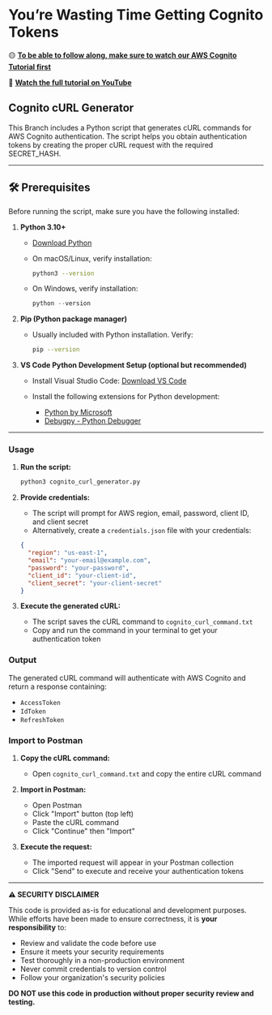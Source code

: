 # You’re Wasting Time Getting Cognito Tokens

🟡 **[To be able to follow along, make sure to watch our AWS Cognito Tutorial first](https://youtu.be/hDC4V1uUFkY)**

🔴 **[Watch the full tutorial on YouTube](https://youtu.be/1kE-5ImCZWM)**

## Cognito cURL Generator

This Branch includes a Python script that generates cURL commands for AWS Cognito authentication. The script helps you obtain authentication tokens by creating the proper cURL request with the required SECRET_HASH.

---

## 🛠 Prerequisites

Before running the script, make sure you have the following installed:

1. **Python 3.10+**

   * [Download Python](https://www.python.org/downloads/)
   * On macOS/Linux, verify installation:

     ```bash
     python3 --version
     ```
   * On Windows, verify installation:

     ```powershell
     python --version
     ```

2. **Pip (Python package manager)**

   * Usually included with Python installation. Verify:

     ```bash
     pip --version
     ```

3. **VS Code Python Development Setup (optional but recommended)**

   * Install Visual Studio Code: [Download VS Code](https://code.visualstudio.com/)
   * Install the following extensions for Python development:

     * [Python by Microsoft](https://marketplace.visualstudio.com/items?itemName=ms-python.python)
     * [Debugpy - Python Debugger](https://marketplace.visualstudio.com/items?itemName=ms-python.debugpy)

---

### Usage

1. **Run the script:**
   ```bash
   python3 cognito_curl_generator.py
   ```

2. **Provide credentials:**
   - The script will prompt for AWS region, email, password, client ID, and client secret
   - Alternatively, create a `credentials.json` file with your credentials:
   ```json
   {
     "region": "us-east-1",
     "email": "your-email@example.com",
     "password": "your-password",
     "client_id": "your-client-id",
     "client_secret": "your-client-secret"
   }
   ```

3. **Execute the generated cURL:**
   - The script saves the cURL command to `cognito_curl_command.txt`
   - Copy and run the command in your terminal to get your authentication token

### Output

The generated cURL command will authenticate with AWS Cognito and return a response containing:
- `AccessToken`
- `IdToken`
- `RefreshToken`

### Import to Postman

1. **Copy the cURL command:**
   - Open `cognito_curl_command.txt` and copy the entire cURL command

2. **Import in Postman:**
   - Open Postman
   - Click "Import" button (top left)
   - Paste the cURL command
   - Click "Continue" then "Import"

3. **Execute the request:**
   - The imported request will appear in your Postman collection
   - Click "Send" to execute and receive your authentication tokens

---

**⚠️ SECURITY DISCLAIMER**

This code is provided as-is for educational and development purposes. While efforts have been made to ensure correctness, it is **your responsibility** to:
- Review and validate the code before use
- Ensure it meets your security requirements
- Test thoroughly in a non-production environment
- Never commit credentials to version control
- Follow your organization's security policies

**DO NOT use this code in production without proper security review and testing.**
